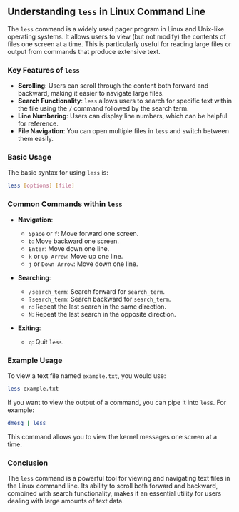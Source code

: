 ## Understanding `less` in Linux Command Line

The `less` command is a widely used pager program in Linux and Unix-like operating systems. It allows users to view (but not modify) the contents of files one screen at a time. This is particularly useful for reading large files or output from commands that produce extensive text.

### Key Features of `less`

- **Scrolling**: Users can scroll through the content both forward and backward, making it easier to navigate large files.
- **Search Functionality**: `less` allows users to search for specific text within the file using the `/` command followed by the search term.
- **Line Numbering**: Users can display line numbers, which can be helpful for reference.
- **File Navigation**: You can open multiple files in `less` and switch between them easily.

### Basic Usage

The basic syntax for using `less` is:

```bash
less [options] [file]
```

### Common Commands within `less`

- **Navigation**:
  - `Space` or `f`: Move forward one screen.
  - `b`: Move backward one screen.
  - `Enter`: Move down one line.
  - `k` or `Up Arrow`: Move up one line.
  - `j` or `Down Arrow`: Move down one line.

- **Searching**:
  - `/search_term`: Search forward for `search_term`.
  - `?search_term`: Search backward for `search_term`.
  - `n`: Repeat the last search in the same direction.
  - `N`: Repeat the last search in the opposite direction.

- **Exiting**:
  - `q`: Quit `less`.

### Example Usage

To view a text file named `example.txt`, you would use:

```bash
less example.txt
```

If you want to view the output of a command, you can pipe it into `less`. For example:

```bash
dmesg | less
```

This command allows you to view the kernel messages one screen at a time.

### Conclusion

The `less` command is a powerful tool for viewing and navigating text files in the Linux command line. Its ability to scroll both forward and backward, combined with search functionality, makes it an essential utility for users dealing with large amounts of text data.